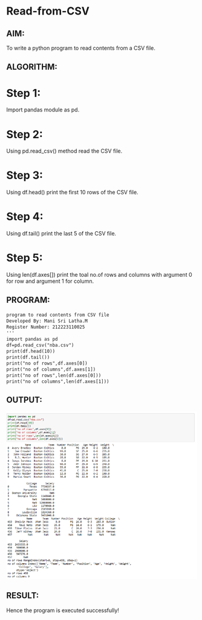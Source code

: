 # Read-from-CSV

## AIM:
To write a python program to read contents from a CSV file.

## ALGORITHM:
# Step 1:
Import pandas module as pd.
# Step 2:
Using pd.read_csv() method read the CSV file.
# Step 3:
Using df.head() print the first 10 rows of the CSV file.
# Step 4:
Using df.tail() print the last 5 of the CSV file.
# Step 5:
Using len(df.axes[]) print the toal no.of rows and columns with argument 0 for row and argument 1 for column.

## PROGRAM:
```
program to read contents from CSV file
Developed By: Mani Sri Latha.M
Register Number: 212223110025
'''
import pandas as pd
df=pd.read_csv("nba.csv")
print(df.head(10))
print(df.tail())
print("no of rows",df.axes[0])
print("no of columns",df.axes[1])
print("no of rows",len(df.axes[0]))
print("no of columns",len(df.axes[1]))
```
## OUTPUT:
![Alt text](CSV.png)
## RESULT:
Hence the program is executed successfully!